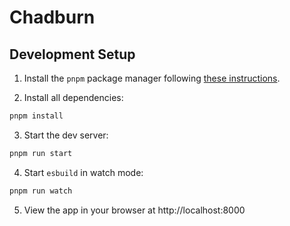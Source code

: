 # Chadburn

## Development Setup

1. Install the `pnpm` package manager following [these instructions](https://pnpm.io/installation).

2. Install all dependencies:

```bash
pnpm install
```

3. Start the dev server:

```bash
pnpm run start
```

4. Start `esbuild` in watch mode:

```bash
pnpm run watch
```

5. View the app in your browser at http://localhost:8000
